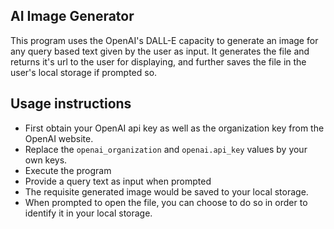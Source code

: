 ## AI Image Generator
This program uses the OpenAI's DALL-E capacity to generate an image for any query based text given by the user as input. It generates the file and returns it's url to the user for displaying, and further saves the file in the user's local storage if prompted so. 

## Usage instructions
- First obtain your OpenAI api key as well as the organization key from the OpenAI website.
- Replace the  ```openai_organization``` and ```openai.api_key``` values by your own keys.
- Execute the program
- Provide a query text as input when prompted
- The requisite generated image would be saved to your local storage.
- When prompted to open the file, you can choose to do so in order to identify it in your local storage. 
